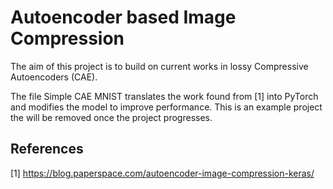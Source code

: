 # Autoencoder based Image Compression

The aim of this project is to build on current works in lossy Compressive Autoencoders (CAE).

The file Simple CAE MNIST translates the work found from [1] into PyTorch and modifies the model to improve performance. This is an example project the will be removed once the project progresses.


## References
[1] https://blog.paperspace.com/autoencoder-image-compression-keras/ 

